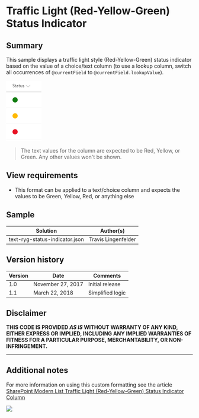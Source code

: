 # Traffic Light (Red-Yellow-Green) Status Indicator

## Summary
This sample displays a traffic light style (Red-Yellow-Green) status indicator based on the value of a choice/text column (to use a lookup column, switch all occurrences of `@currentField` to `@currentField.lookupValue`).

![screenshot of the sample](./screenshot.png)

> The text values for the column are expected to be Red, Yellow, or Green. Any other values won't be shown.

## View requirements
- This format can be applied to a text/choice column and expects the values to be Green, Yellow, Red, or anything else

## Sample

Solution|Author(s)
--------|---------
text-ryg-status-indicator.json | Travis Lingenfelder

## Version history

Version|Date|Comments
-------|----|--------
1.0|November 27, 2017|Initial release
1.1|March 22, 2018|Simplified logic

## Disclaimer
**THIS CODE IS PROVIDED *AS IS* WITHOUT WARRANTY OF ANY KIND, EITHER EXPRESS OR IMPLIED, INCLUDING ANY IMPLIED WARRANTIES OF FITNESS FOR A PARTICULAR PURPOSE, MERCHANTABILITY, OR NON-INFRINGEMENT.**

---

## Additional notes

For more information on using this custom formatting see the article [SharePoint Modern List Traffic Light (Red-Yellow-Green) Status Indicator Column](http://www.constellationsolutions.com/how-to/sharepoint-modern-list-traffic-light-red-yellow-green-status-indicator-column/)

<img src="https://telemetry.sharepointpnp.com/sp-dev-list-formatting/column-samples/text-ryg-status-indicator" />